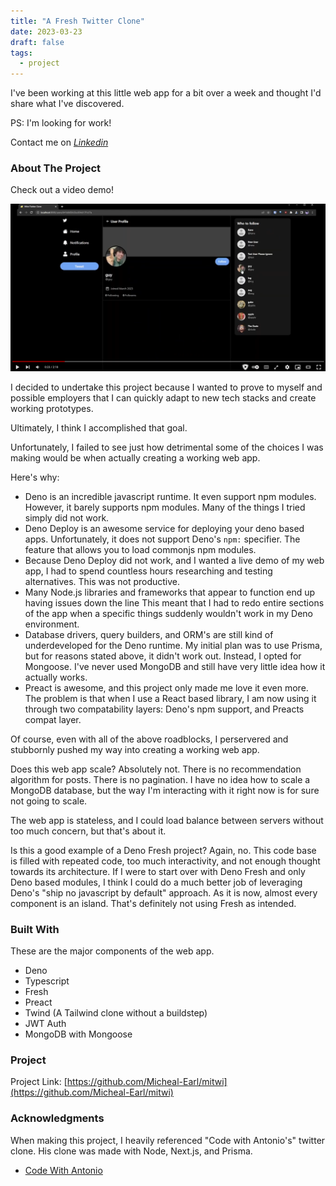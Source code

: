 ```yaml
---
title: "A Fresh Twitter Clone"
date: 2023-03-23
draft: false
tags:
  - project
---
```


I've been working at this little web app for a bit over a week and thought I'd share what I've
discovered.  
  
PS: I'm looking for work!
  
Contact me on _[Linkedin](https://www.linkedin.com/in/micheal-earl/)_

<!-- ABOUT THE PROJECT -->

### About The Project

Check out a video demo!

[![Mitwi Screen Shot][product-screenshot]](https://www.youtube.com/watch?v=0Ip1Dl0pyxw)

I decided to undertake this project because I wanted to prove to myself and
possible employers that I can quickly adapt to new tech stacks and create
working prototypes.

Ultimately, I think I accomplished that goal.

Unfortunately, I failed to see just how detrimental some of the choices I was
making would be when actually creating a working web app.

Here's why:

- Deno is an incredible javascript runtime. It even support npm modules.
  However, it barely supports npm modules. Many of the things I tried simply did
  not work.
- Deno Deploy is an awesome service for deploying your deno based apps.
  Unfortunately, it does not support Deno's `npm:` specifier. The feature that
  allows you to load commonjs npm modules.
- Because Deno Deploy did not work, and I wanted a live demo of my web app, I
  had to spend countless hours researching and testing alternatives. This was
  not productive.
- Many Node.js libraries and frameworks that appear to function end up having
  issues down the line This meant that I had to redo entire sections of the app
  when a specific things suddenly wouldn't work in my Deno environment.
- Database drivers, query builders, and ORM's are still kind of underdeveloped
  for the Deno runtime. My initial plan was to use Prisma, but for reasons
  stated above, it didn't work out. Instead, I opted for Mongoose. I've never
  used MongoDB and still have very little idea how it actually works.
- Preact is awesome, and this project only made me love it even more. The problem
  is that when I use a React based library, I am now using it through two
  compatability layers: Deno's npm support, and Preacts compat layer.

Of course, even with all of the above roadblocks, I perservered and stubbornly
pushed my way into creating a working web app.

Does this web app scale? Absolutely not. There is no recommendation algorithm
for posts. There is no pagination. I have no idea how to scale a MongoDB
database, but the way I'm interacting with it right now is for sure not going to
scale.

The web app is stateless, and I could load balance between servers without too
much concern, but that's about it.

Is this a good example of a Deno Fresh project? Again, no. This code base is
filled with repeated code, too much interactivity, and not enough thought
towards its architecture. If I were to start over with Deno Fresh and only Deno
based modules, I think I could do a much better job of leveraging Deno's "ship
no javascript by default" approach. As it is now, almost every component is an
island. That's definitely not using Fresh as intended.

### Built With

These are the major components of the web app.

- Deno
- Typescript
- Fresh
- Preact
- Twind (A Tailwind clone without a buildstep)
- JWT Auth
- MongoDB with Mongoose

### Project

Project Link:
[https://github.com/Micheal-Earl/mitwi](https://github.com/Micheal-Earl/mitwi)

### Acknowledgments

When making this project, I heavily referenced "Code with Antonio's" twitter
clone. His clone was made with Node, Next.js, and Prisma.

- [Code With Antonio](https://github.com/AntonioErdeljac)

[product-screenshot]: /images/thumb.png
